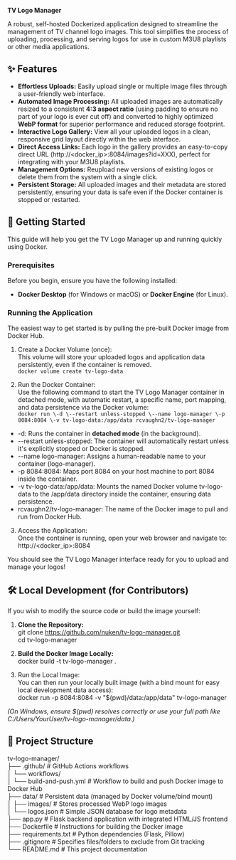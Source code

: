 **TV Logo Manager**

A robust, self-hosted Dockerized application designed to streamline the management of TV channel logo images. This tool simplifies the process of uploading, processing, and serving logos for use in custom M3U8 playlists or other media applications.

## **✨ Features**

- **Effortless Uploads:** Easily upload single or multiple image files through a user-friendly web interface.
- **Automated Image Processing:** All uploaded images are automatically resized to a consistent **4:3 aspect ratio** (using padding to ensure no part of your logo is ever cut off) and converted to highly optimized **WebP format** for superior performance and reduced storage footprint.
- **Interactive Logo Gallery:** View all your uploaded logos in a clean, responsive grid layout directly within the web interface.
- **Direct Access Links:** Each logo in the gallery provides an easy-to-copy direct URL (http://\<docker\_ip\>:8084/images?id=XXX), perfect for integrating with your M3U8 playlists.
- **Management Options:** Reupload new versions of existing logos or delete them from the system with a single click.
- **Persistent Storage:** All uploaded images and their metadata are stored persistently, ensuring your data is safe even if the Docker container is stopped or restarted.

## **🚀 Getting Started**

This guide will help you get the TV Logo Manager up and running quickly using Docker.

### **Prerequisites**

Before you begin, ensure you have the following installed:

- **Docker Desktop** (for Windows or macOS) or **Docker Engine** (for Linux).

### **Running the Application**

The easiest way to get started is by pulling the pre-built Docker image from Docker Hub.

1. Create a Docker Volume (once):  
  This volume will store your uploaded logos and application data persistently, even if the container is removed.  
  ```docker volume create tv-logo-data```
  
2. Run the Docker Container:  
  Use the following command to start the TV Logo Manager container in detached mode, with automatic restart, a specific name, port mapping, and data persistence via the Docker volume:  
  ```docker run \-d \--restart unless-stopped \--name logo-manager \-p 8084:8084 \-v tv-logo-data:/app/data rcvaughn2/tv-logo-manager```
  
  - \-d: Runs the container in **detached mode** (in the background).
  - \--restart unless-stopped: The container will automatically restart unless it's explicitly stopped or Docker is stopped.
  - \--name logo-manager: Assigns a human-readable name to your container (logo-manager).
  - \-p 8084:8084: Maps port 8084 on your host machine to port 8084 inside the container.
  - \-v tv-logo-data:/app/data: Mounts the named Docker volume tv-logo-data to the /app/data directory inside the container, ensuring data persistence.
  - rcvaughn2/tv-logo-manager: The name of the Docker image to pull and run from Docker Hub.
3. Access the Application:  
  Once the container is running, open your web browser and navigate to:  
  http://\<docker\_ip\>:8084
  
  You should see the TV Logo Manager interface ready for you to upload and manage your logos\!
  

## **🛠️ Local Development (for Contributors)**

If you wish to modify the source code or build the image yourself:

1. **Clone the Repository:**  
  git clone https://github.com/nuken/tv-logo-manager.git  
  cd tv-logo-manager
  
2. **Build the Docker Image Locally:**  
  docker build \-t tv-logo-manager .
  
3. Run the Local Image:  
  You can then run your locally built image (with a bind mount for easy local development data access):  
  docker run \-p 8084:8084 \-v "$(pwd)/data:/app/data" tv-logo-manager
  
  *(On Windows, ensure $(pwd) resolves correctly or use your full path like C:/Users/YourUser/tv-logo-manager/data.)*
  

## **📂 Project Structure**

tv-logo-manager/  
├── .github/ \# GitHub Actions workflows  
│ └── workflows/  
│ └── build-and-push.yml \# Workflow to build and push Docker image to Docker Hub  
├── data/ \# Persistent data (managed by Docker volume/bind mount)  
│ ├── images/ \# Stores processed WebP logo images  
│ └── logos.json \# Simple JSON database for logo metadata  
├── app.py \# Flask backend application with integrated HTML/JS frontend  
├── Dockerfile \# Instructions for building the Docker image  
├── requirements.txt \# Python dependencies (Flask, Pillow)  
├── .gitignore \# Specifies files/folders to exclude from Git tracking  
└── README.md \# This project documentation

##
